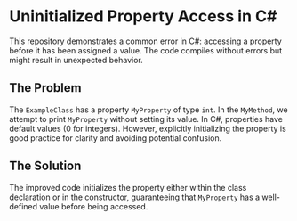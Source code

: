 # Uninitialized Property Access in C#

This repository demonstrates a common error in C#: accessing a property before it has been assigned a value.  The code compiles without errors but might result in unexpected behavior.

## The Problem

The `ExampleClass` has a property `MyProperty` of type `int`.  In the `MyMethod`, we attempt to print `MyProperty` without setting its value. In C#, properties have default values (0 for integers). However, explicitly initializing the property is good practice for clarity and avoiding potential confusion.

## The Solution

The improved code initializes the property either within the class declaration or in the constructor, guaranteeing that `MyProperty` has a well-defined value before being accessed.